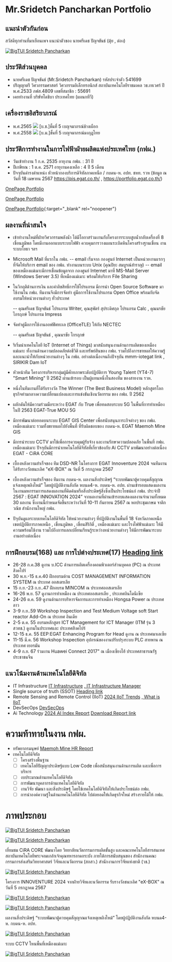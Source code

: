 # Mr.Sridetch Pancharkan Portfolio 
## แนะนำตัวกันก่อน
สวัสดีทุกท่านที่มาเยือนเพจ แนะนำตัวของ นายศรีเดช ปัญจขันธ์ (ตุ้ย , ต่อง)

[![BigTUI Sridetch Pancharkan](https://github.com/BigTUI/CiRA-Image/blob/main/541699.png?ref_type=heads "Sridetch Pancharkan")](https://github.com/BigTUI/CiRA-Image/blob/main/541699.png?raw=true)

## ประวัติส่วนบุคคล
- นายศรีเดช ปัญจขันธ์ (Mr.Sridetch Pancharkan) รหัสประจำตัว 541699 
- ปริญญาตรี วิศวกรรมศาสตร์ วิศวกรรมอิเล็กทรอนิกส์ สถาบันเทคโนโลยีราชมงคล วข.เทเวศร์ ปี พ.ศ.2533 ภฟส.4809 เลขที่สมาชิก : 55691
- เคยทำงานที่ บริษัทโตชิบา ประเทศไทย (แผนกทีวี)

## เครื่องราชอิสริยาภรณ์  
- พ.ศ.2565 ![](https://github.com/BigTUI/CiRA-Image/blob/main/raj-01.png?raw=true?ref_type=heads) [บ.ช.]ชั้นที่ 5 เบญจมาภรณ์ช้างเผือก
- พ.ศ.2558 ![](https://github.com/BigTUI/CiRA-Image/blob/main/raj-02.png?raw=true?ref_type=heads) [บ.ม.]ชั้นที่ 5 เบญจมาภรณ์มงกุฏไทย


## ประวัติการทำงานในการไฟฟ้าฝ่ายผลิตแห่งประเทศไทย (กฟผ.) 
- วันเข้าทำงาน 1 ก.ค. 2535    อายุงาน กฟผ. : 31 ปี
- ปีเกษียณ : 1 ต.ค. 2571	อายุงานคงเหลือ : 4 ปี 5 เดือน 
- ปัจจุบันดำรงตำแหน่ง หัวหน้ากองบริการดิจิทัลภาคเหนือ / กบดน-ห. อปท. ชหท. รวห 
(ข้อมูล ณ วันที่ 18 เมษายน 2567 https://pis.egat.co.th/ , https://portfolio.egat.co.th/)

[OnePage Portfolio](https://github.com/BigTUI/Sridetch-Pancharkan-Portfolio/blob/main/EGAT%20Profile%20SRIDETCH%20Pancharkan.pdf)

<a href="https://github.com/BigTUI/Sridetch-Pancharkan-Portfolio/blob/main/EGAT%20Profile%20SRIDETCH%20Pancharkan.pdf" target="_blank">OnePage Portfolio</a>

[OnePage Portfolio](https://github.com/BigTUI/Sridetch-Pancharkan-Portfolio/blob/main/EGAT%20Profile%20SRIDETCH%20Pancharkan.pdf){:target="_blank" rel="noopener"}

## ผลงานที่น่าสนใจ
- เข้าทำงานใหม่ที่ฝ่ายวิศวกรรมพลังน้ำ ได้มีโอกาสร่วมงานกับโครงการระบบสูบน้ำกลับเครื่องที่ 8 เขื่อนภูมิพล โดยมีงานออกแบบระบบไฟฟ้า ควบคุมการวางแผนระเบิดหินโครงสร้างฐานเขื่อน งานระบบโยธา ฯลฯ
- Microsoft Mail ที่แรกใน กฟผ.
-- email เริ่มจาก กองศูนย์ Internet เป็นหน่วยงานแรกๆ ที่จัดให้บริการ email ของ กฟผ. ทำงานบนระบบ Unix (คุณปิยะ สมบูรณ์สำราญ)
-- email ของเหมืองแม่เมาะมีการเชื่อมข้อมูลจาก กองศูนย์ Internet มาที่ MS-Mail Server (Windows Server 3.5) ที่เหมืองแม่เมาะ พร้อมให้บริการ File Sharing


- ในวิกฤติด้านการเงิน และค่าลิขสิทธิ์การใช้โปรแกรม มีการนำ Open Source Software มาใช้งานใน กฟผ. ทีมงานจึงมีการจัดทำ คู่มือการใช้งานโปรแกรม Open Office พร้อมกับจัดอบรมให้หน่วยงานต่างๆ ทั่วประเทศ

  -- คุณศรีเดช ปัญจขันธ์ โปรแกรม Writer, คุณสุพัตร์ สุประดิศกุล โปรแกรม Calc , คุณนรชัย ไกรฤกษ์ โปรแกรม Impress

- จัดทำคู่มือการใช้งานออฟฟิศทะเล (OfficeTLE) ให้กับ NECTEC

  -- คุณศรีเดช ปัญจขันธ์ , คุณนรชัย ไกรฤกษ์


- ริเริ่มนำเทคโนโลยี IoT (Internet of Things) มาสนับสนุนงานด้านการผลิตของเหมืองแม่เมาะ ทั้งงานด้านความปลอดภัยต่อชีวิติ และทรัพย์สินของ กฟผ. รวมไปถึงการขายผลให้ความรู้และแนะนำให้กับหน่วยงานต่างๆ ใน กฟผ. อย่างต่อเนื่องจนถึงปัจจุบัน mmm-iotegat link , SIRIKIR Dam IoT

- หัวหน้าทีม โครงการบริหารกลุ่มผู้มีศักยภาพระดับปฏิบัติการ Young Talent (YT4-7) "Smart Mining"  ปี 2562 ผ่านเข้ารอบ เป็นผู้แทนหนึ่งในสองทีม ของสายงาน รวห.
- หนึ่งในทีมงานที่ได้รับรางวัล The Winner (The Best Business Model) หลักสูตรโลกธุรกิจท่ามกลางความเปลี่ยนแปลงและการแข่งขันเชิงนวัตกรรม ของ กฟผ. ปี 2562
- ผลักดันให้มีความร่วมมือระหว่าง EGAT กับ True เพื่อทดสอบระบบ 5G ในพื้นที่การทำเหมือง ในปี 2563 EGAT-True MOU 5G

- มีการพัฒนาต่อยอดบนระบบ EGAT GIS Center เพื่อสนับสนุนภาระกิจต่างๆ ของ กฟผ. เหมืองแม่เมาะ รวมทั้งขยายผลไปยังพื้นที่ ที่รับผิดชอบของ กบดน-ห. EGAT Maemoh Mine GIS

- มีการนำระบบ CCTV มาใช้เพื่อการควบคุมผู้รับจ้าง และงานรักษาความปลอดภัย ในพื้นที่ กฟผ. เหมืองแม่เมาะ ปัจจุบันมีการนำเทคโนโลยีดิจิทัลที่เกี่ยวข้องกับ Ai CCTV มาพัฒนาอย่างต่อเนื่อง EGAT - CiRA CORE

- เบื้องหลังความสำเร็จของ ทีม DSD-NR ในโครงการ EGAT Innoventure 2024 จนทีมงานได้รับรางวัลชนะเลิศ "eX-BOX" ณ วันที่ 5 กรกฎาคม 2567
- เบื้องหลังความสำเร็จของ ทีมงาน กบดน-ห. ผลงานสิ่งประดิษฐ์ “ระบบพัฒนาตู้ควบคุมสัญญาณแจ้งเหตุเพลิงไหม้” โดยผู้ปฏิบัติงานสังกัด หบนด4-ห. กบดน-ห. อปท. ผ่านเข้ารอบแสดงผลงานในงานมหกรรมการแสดงผลงานที่คิดค้นหรือสิ่งประดิษฐ์สิ่งซึ่งเป็นประโยชน์แก่ กฟผ. ประจำปี 2567 : EGAT INNOVATION 2024” จากผลงานที่ผ่านเข้ารอบแสดงผลงานจำนวนทั้งหมด 30 ผลงาน ซึ่งงานนี้กำหนดจัดขึ้นระหว่างวันที่ 10-11 กันยายน 2567 ณ หอประชุมเกษม จาติกวณิช สำนักงานใหญ่ กฟผ.
- ปัจุบันดูแลระบบเทคโนโลยีดิจิทัล ให้หน่วยงานต่างๆ ที่ปฎิบัติงานในพื้นที่ 18 จังหวัดภาคเหนือ เขตปฎิบัติการภาคเหนือ , เขื่อนภูมิพล , เขื่อนสิริกิติ์ , เหมืองแม่เมาะ และโรงไฟฟ้าแม่เมาะ ให้มีความพร้อมใช้งาน รวมไปถึงการแลกเปลี่ยนเรียนรู้ระหว่างหน่วยงานต่างๆ ให้มีการพัฒนาระบบงานอย่างต่อเนื่อง

## การฝึกอบรม(168) และ การไปต่างประเทศ(17) [Heading link](https://pis.egat.co.th/ "ข้อมูลบุคคล")
- 26-28 ก.ค.38 ดูงาน บ.ICC ด้านการผลิตเครื่องคอมพิวเตอร์ส่วนบุคคล (PC) ณ ประเทศ สิงคโปร์​
- 30 พ.ย.-15 ธ.ค.40 ฝึกอบรมด้าน COST MANAGEMENT INFORMATION SYSTEM ณ ประเทศ ออสเตรเลีย
- 15 ก.ย.-23 ก.ย..47 ฝึกอบรม MINCOM  ณ ประเทศออสเตรเลีย 
- 16-26 พ.ย. 57 ดูงานการทำเหมือง ณ ประเทศออสเตรเลีย , ประเทศอินโดนีเซีย ​
- 24-26 ต.ค. 59 ดูงานด้านการบริหารจัดการและการทำเหมือง Hongsa Power ณ ประเทศลาว​
- 3-9 ก.ย..59 Workshop Inspection and Test Medium Voltage soft Start reactor Add-On ณ ประเทศ อินเดีย
- 2-5 ต.ค. 55 อบรมหลักสูตร ICT Management for ICT Manager (ITM รุ่น 3 สวทช.) ดูงานในประเทศและ ประเทศสิงคโปร์
- 12-15 ธ.ค. 55 EEP:EGAT Enhancing Program for Head ดูงาน ณ ประเทศมาเลเซีย​
- 11-15 มี.ค. 56 Workshop Inspection อุปกรณ์ของงานปรับปรุงระบบ PLC สายพาน ณ ประเทศ เยอรมัน
- 4-9 ก.ย. 67 ร่วมงาน Huawei Connect 2017" ณ เมืองเซียงไฮ้ ประเทศสาธารณรัฐประชาชนจีน

## แนวโน้มงานด้านเทคโนโลยีดิจิทัล
- IT Infrastructure [IT Infrastructure](https://aws.amazon.com/th/what-is/it-infrastructure/ "โครงสร้างพื้นฐานด้านไอทีคืออะไร") [, IT Infrastructure Manager](https://www.bmc.com/blogs/infrastructure-manager-roles-responsibilities/ "The IT Infrastructure Manager: Roles & Responsibilities") 
- Single source of truth (SSOT) [Heading link](https://experience.dropbox.com/th-th/resources/source-of-truth#:~:text=เมื่อเป็นเรื่องเกี่ยวกับ,ข้อมูลจริงเพียงแห่งเดียว "แหล่งข้อมูลจริงเพียงแห่งเดียว") 
- Remote Sensing and Remote Control​ (IIoT) [2024 IIoT Trends](https://www.advancedtech.com/blog/iiot-trends/ "2024 IIoT Trends") [, What is IIoT](https://mall.factomart.com/what-is-industrial-internet-of-things/ "IIoT คืออะไร")
- DevSecOps [DevSecOps](https://aws.amazon.com/th/what-is/devsecops/ "DevSecOps คืออะไร") 
- Ai Technology [2024 AI Index Report](https://aiindex.stanford.edu/report/ "2024 AI Index Report") [Download Report link](https://aiindex.stanford.edu/wp-content/uploads/2024/04/HAI_AI-Index-Report-2024.pdf "Download 2024 AI Index Report") 
​
# ความท้าทายในงาน กฟผ.
- ทรัพยากรมนุษย์ [Maemoh Mine HR Report](https://powerbi.egat.co.th/pbireports/powerbi/MMM-Dashboard/MMM-HR/MMM%20Manpower?rs:embed=true "BI จำนวนผู้ปฎิบัติงาน และจำนวนผู้เกษียณ ชชม.")
- เทคโนโลยีดิจิทัล
    - [ ]  โครงสร้างพื้นฐาน
    - [ ]  เทคโนโลยีปัญญาประดิษฐ์แบบ Low Code เพื่อสนับสนุนงานด้านการผลิต และเพื่อการบริหาร
    - [ ]  งบประมาณด้านเทคโนโลยีดิจิทัล
    - [ ]  การพัฒนาบุคลากรด้านเทคโนโลยีดิจิทัล 
    - [ ]  งานวิจัย พัฒนา และสิ่งประดิษฐ์ โดยใช้เทคโนโลยีดิจิทัลให้เกิดประโยชน์ต่อ กฟผ.  
    - [ ]  การนำองค์ความรู้ในด้านเทคโนโลยีดิจิทัล ไปต่อยอดให้เกิดธุรกิจใหม่ สร้างรายได้ให้ กฟผ. 

# ภาพประกอบ 
[![BigTUI Sridetch Pancharkan](https://git.egat.co.th/541699/portfolio-sridetch-pancharkan/-/raw/main/OfficeTLE.png "NECTEC OfficeTLE")](https://git.egat.co.th/541699/portfolio-sridetch-pancharkan/-/raw/main/OfficeTLE.png)

[![BigTUI Sridetch Pancharkan](https://git.egat.co.th/541699/portfolio-sridetch-pancharkan/-/raw/main/OpenOffice.png?ref_type=heads "EGAT OpenOffice")](https://git.egat.co.th/541699/portfolio-sridetch-pancharkan/-/raw/main/OpenOffice.png?ref_type=heads)

เยี่ยมชม CiRA CORE พัฒนาโดย วิทยาลัยนวัตกรรมการผลิตขั้นสูง และคณะเทคโนโลยีสารสนเทศ สถาบันเทคโนโลยีพระจอมเกล้าเจ้าคุณทหารลาดกระบัง ภายใต้การสนับสนุนของ สำนักงานคณะกรรมการส่งเสริมวิทยาศาสตร์ วิจัยและนวัตกรรม (สกสว.) สำนักงานการวิจัยแห่งชาติ (วช.)

[![BigTUI Sridetch Pancharkan](https://git.egat.co.th/541699/portfolio-sridetch-pancharkan/-/raw/main/cira_core_002.jpg?ref_type=heads "EGAT OpenOffice")](https://git.egat.co.th/541699/portfolio-sridetch-pancharkan/-/raw/main/cira_core_002.jpg?ref_type=heads)


โครงการ INNOVENTURE 2024 จากฝ่ายวิจัยและนวัตกรรม รับรางวัลชนะเลิศ "eX-BOX" ณ วันที่ 5 กรกฎาคม 2567 

[![BigTUI Sridetch Pancharkan](https://git.egat.co.th/541699/portfolio-sridetch-pancharkan/-/raw/main/NROD-01.jpg?ref_type=heads "EGAT INNOVENTURE 2024")](https://git.egat.co.th/541699/portfolio-sridetch-pancharkan/-/raw/main/NROD-01.jpg?ref_type=heads)


[![BigTUI Sridetch Pancharkan](https://git.egat.co.th/541699/portfolio-sridetch-pancharkan/-/raw/main/NROD-05.jpg?ref_type=heads "EGAT INNOVENTURE 2024")](https://git.egat.co.th/541699/portfolio-sridetch-pancharkan/-/raw/main/NROD-05.jpg?ref_type=heads)

ผลงานสิ่งประดิษฐ์ “ระบบพัฒนาตู้ควบคุมสัญญาณแจ้งเหตุเพลิงไหม้” โดยผู้ปฏิบัติงานสังกัด หบนด4-ห. กบดน-ห. อปท.

[![BigTUI Sridetch Pancharkan](https://git.egat.co.th/541699/portfolio-sridetch-pancharkan/-/raw/main/FireAlarm.jpg "EGAT INNOVENTURE 2024")](https://git.egat.co.th/541699/portfolio-sridetch-pancharkan/-/raw/main/FireAlarm.jpg)

ระบบ CCTV ใหนพื้นที่เหมืองแม่เมาะ

[![BigTUI Sridetch Pancharkan](https://git.egat.co.th/541699/portfolio-sridetch-pancharkan/-/raw/main/CCTV_MMM.png?ref_type=heads "EGAT INNOVENTURE 2024")](https://git.egat.co.th/541699/portfolio-sridetch-pancharkan/-/raw/main/CCTV_MMM.png?ref_type=heads)
